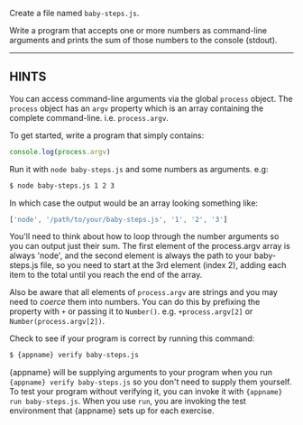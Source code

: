 Create a file named `baby-steps.js`.

Write a program that accepts one or more numbers as command-line arguments and prints the sum of those numbers to the console (stdout).

----------------------------------------------------------------------
## HINTS

You can access command-line arguments via the global `process` object. The `process` object has an `argv` property which is an array containing the complete command-line. i.e. `process.argv`.

To get started, write a program that simply contains:

```js
console.log(process.argv)
```

Run it with `node baby-steps.js` and some numbers as arguments. e.g:

```sh
$ node baby-steps.js 1 2 3
```

In which case the output would be an array looking something like:

```js
['node', '/path/to/your/baby-steps.js', '1', '2', '3']
```

You'll need to think about how to loop through the number arguments so  you can output just their sum. The first element of the process.argv array is always 'node', and the second element is always the path to your baby-steps.js file, so you need to start at the 3rd element (index 2), adding each item to the total until you reach the end of the array.

Also be aware that all elements of `process.argv` are strings and you may need to *coerce* them into numbers. You can do this by prefixing the property with `+` or passing it to `Number()`. e.g. `+process.argv[2]` or `Number(process.argv[2])`.

Check to see if your program is correct by running this command:

```sh
$ {appname} verify baby-steps.js
```

{appname} will be supplying arguments to your program when you run `{appname} verify baby-steps.js` so you don't need to supply them yourself. To test your program without verifying it, you can invoke it with `{appname} run baby-steps.js`. When you use `run`, you are invoking the test environment that {appname} sets up for each exercise.

